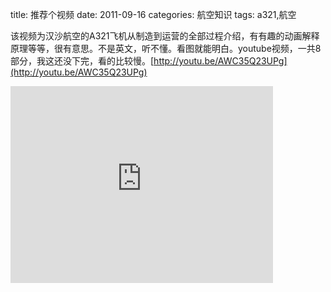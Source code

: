 title: 推荐个视频
date: 2011-09-16
categories: 航空知识
tags: a321,航空

该视频为汉沙航空的A321飞机从制造到运营的全部过程介绍，有有趣的动画解释原理等等，很有意思。不是英文，听不懂。看图就能明白。youtube视频，一共8部分，我这还没下完，看的比较慢。[http://youtu.be/AWC35Q23UPg](http://youtu.be/AWC35Q23UPg)

<iframe src="http://www.youtube.com/embed/AWC35Q23UPg" frameborder="0" width="420" height="315"></iframe>
